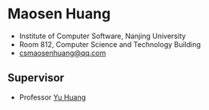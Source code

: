 
# Maosen Huang

* Institute of Computer Software, Nanjing University
* Room 812, Computer Science and Technology Building
* csmaosenhuang@qq.com

## Supervisor

* Professor [Yu Huang](http://cs.nju.edu.cn/yuhuang)
